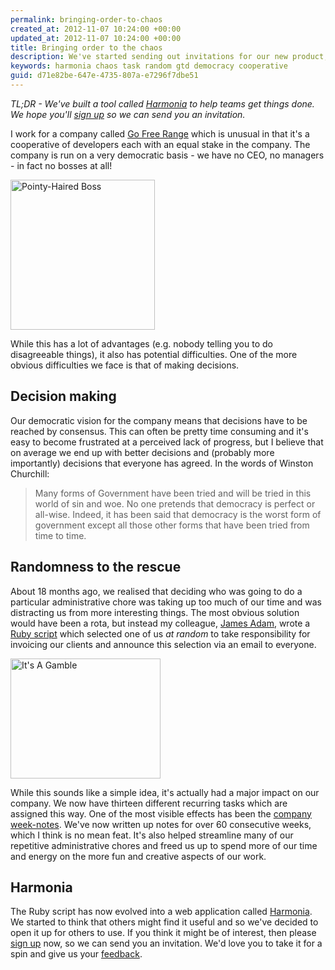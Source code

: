 ```yaml
--- 
permalink: bringing-order-to-chaos
created_at: 2012-11-07 10:24:00 +00:00
updated_at: 2012-11-07 10:24:00 +00:00
title: Bringing order to the chaos
description: We've started sending out invitations for our new product, Harmonia.
keywords: harmonia chaos task random gtd democracy cooperative
guid: d71e82be-647e-4735-807a-e7296f7dbe51
---
```

*TL;DR - We've built a tool called [Harmonia](https://harmonia.io) to help teams get things done. We hope you'll [sign up](https://harmonia.io) so we can send you an invitation.*

I work for a company called [Go Free Range](http://gofreerange.com) which is unusual in that it's a cooperative of developers each with an equal stake in the company. The company is run on a very democratic basis - we have no CEO, no managers - in fact no bosses at all!

<a href="http://www.flickr.com/photos/abeckstrom/5818099394/" title="Pointy-Haired Boss by abeckstrom, on Flickr"><img src="http://farm3.staticflickr.com/2436/5818099394_86c3bde9ab_m.jpg" width="231" height="240" alt="Pointy-Haired Boss"></a>

While this has a lot of advantages (e.g. nobody telling you to do disagreeable things), it also has potential difficulties. One of the more obvious difficulties we face is that of making decisions.

## Decision making

Our democratic vision for the company means that decisions have to be reached by consensus. This can often be pretty time consuming and it's easy to become frustrated at a perceived lack of progress, but I believe that on average we end up with better decisions and (probably more importantly) decisions that everyone has agreed. In the words of Winston Churchill:

> Many forms of Government have been tried and will be tried in this world of sin and woe. No one pretends that democracy is perfect or all-wise. Indeed, it has been said that democracy is the worst form of government except all those other forms that have been tried from time to time.

## Randomness to the rescue

About 18 months ago, we realised that deciding who was going to do a particular administrative chore was taking up too much of our time and was distracting us from more interesting things. The most obvious solution would have been a rota, but instead my colleague, [James Adam](http://gofreerange.com/james-adam), wrote a [Ruby script](https://github.com/freerange/harmonia/commit/b13a051b6cd57e2238a047899f8d23dbb3fedd77) which selected one of us *at random* to take responsibility for invoicing our clients and announce this selection via an email to everyone.

<a href="http://www.flickr.com/photos/markybon/113305662/" title="It's A Gamble by MarkyBon, on Flickr"><img src="http://farm1.staticflickr.com/34/113305662_f9e8a5b3f6_m.jpg" width="240" height="192" alt="It's A Gamble"></a>

While this sounds like a simple idea, it's actually had a major impact on our company. We now have thirteen different recurring tasks which are assigned this way. One of the most visible effects has been the [company week-notes](http://gofreerange.com/blog). We've now written up notes for over 60 consecutive weeks, which I think is no mean feat. It's also helped streamline many of our repetitive administrative chores and freed us up to spend more of our time and energy on the more fun and creative aspects of our work.

## Harmonia

The Ruby script has now evolved into a web application called [Harmonia](https://harmonia.io). We started to think that others might find it useful and so we've decided to open it up for others to use. If you think it might be of interest, then please [sign up](https://harmonia.io) now, so we can send you an invitation. We'd love you to take it for a spin and give us your [feedback](https://harmonia.io/feedback).
